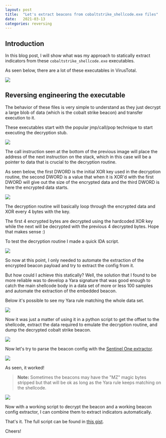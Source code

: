 ```yaml
---
layout: post
title:  "Let's extract beacons from cobaltstrike_shellcode.exe files"
date:   2021-03-13
categories: reversing
---
```


## Introduction

In this blog post, I will show what was my approach to statically extract indicators from these `cobaltstrike_shellcode.exe` executables.

As seen below, there are a lot of these executables in VirusTotal.

![](/images/cobaltstrike_shellcode_exe/vt.png)

## Reversing engineering the executable

The behavior of these files is very simple to understand as they just decrypt a large blob of data (which is the cobalt strike beacon) and transfer execution to it.

These executables start with the popular jmp/call/pop technique to start executing the decryption stub.

![ ](/images/cobaltstrike_shellcode_exe/jmp_call_pop.png)

The call instruction seen at the bottom of the previous image will place the address of the next instruction on the stack, which in this case will be a pointer to data that is crucial to the decryption routine.

As seen below, the first DWORD is the initial XOR key used in the decryption routine, the second DWORD is a value that when it is XOR'd with the first DWORD will give out the size of the encrypted data and the third DWORD is here the encrypted data starts.

![ ](/images/cobaltstrike_shellcode_exe/data.png)

The decryption routine will basically loop through the encrypted data and XOR every 4 bytes with the key.

The first 4 encrypted bytes are decrypted using the hardcoded XOR key while the next will be decrypted with the previous 4 decrypted bytes. Hope that makes sense :)

To test the decryption routine I made a quick IDA script.

![ ](/images/cobaltstrike_shellcode_exe/ida_python.png)

So now at this point, I only needed to automate the extraction of the encrypted beacon payload and try to extract the config from it. 

But how could I achieve this statically? Well, the solution that I found to be more reliable was to develop a Yara signature that was good enough to catch the main shellcode body in a data set of more or less 100 samples and automate the extraction of the embedded beacon.

Below it's possible to see my Yara rule matching the whole data set.

![ ](/images/cobaltstrike_shellcode_exe/yara.png)

Now it was just a matter of using it in a python script to get the offset to the shellcode, extract the data required to emulate the decryption routine, and dump the decrypted cobalt strike beacon.

![ ](/images/cobaltstrike_shellcode_exe/decryption.png)

Now let's try to parse the beacon config with the [Sentinel One extractor](https://github.com/Sentinel-One/CobaltStrikeParser).

![ ](/images/cobaltstrike_shellcode_exe/beacon_config.png)

As seen, it worked!

> **Note:** Sometimes the beacons may have the "MZ" magic bytes stripped but that will be ok as long as the Yara rule keeps matching on the shellcode.

![ ](/images/cobaltstrike_shellcode_exe/no_mz.png)

Now with a working script to decrypt the beacon and a working beacon config extractor, I can combine them to extract indicators automatically.

That's it. The full script can be found in [this gist](https://gist.github.com/jnzer0/54a7a153d49b4e9b9e31ecc654f9b80d).

Cheers!


